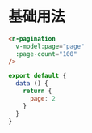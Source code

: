 # 基础用法
```html
<n-pagination
  v-model:page="page"
  :page-count="100"
/>
```

```js
export default {
  data () {
    return {
      page: 2
    }
  }
}
```